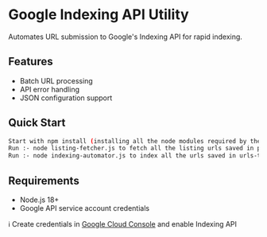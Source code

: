 # Google Indexing API Utility

Automates URL submission to Google's Indexing API for rapid indexing.

## Features
- Batch URL processing
- API error handling
- JSON configuration support

## Quick Start
```bash
Start with npm install (installing all the node modules required by the project)
Run :- node listing-fetcher.js to fetch all the listing urls saved in products-sitemap.xml (which will get last 100 urls saved in urls-to-index.txt)
Run :- node indexing-automator.js to index all the urls saved in urls-to-index.txt
```

## Requirements
- Node.js 18+
- Google API service account credentials

ℹ️ Create credentials in [Google Cloud Console](https://console.cloud.google.com/) and enable Indexing API
